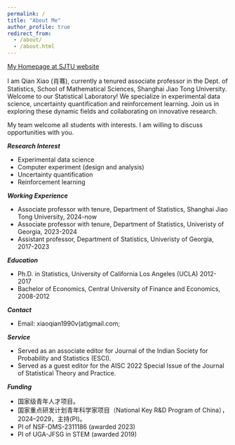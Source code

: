 ```yaml
---
permalink: /
title: "About Me"
author_profile: true
redirect_from: 
  - /about/
  - /about.html
---
```

[My Homepage at SJTU website](https://math.sjtu.edu.cn/Default/teachershow/tags/MDAwMDAwMDAwMLGIfpmFtKF2)

I am Qian Xiao (肖骞), currently a tenured associate professor in the Dept. of Statistics, School of Mathematical Sciences, Shanghai Jiao Tong University. Welcome to our Statistical Laboratory! We specialize in experimental data science, uncertainty quantification and reinforcement learning. Join us in exploring these dynamic fields and collaborating on innovative research. 

My team welcome all students with interests. I am willing to discuss opportunities with you.

***Research Interest***
* Experimental data science
* Computer experiment (design and analysis)
* Uncertainty quantification
* Reinforcement learning

***Working Experience***
* Associate professor with tenure, Department of Statistics, Shanghai Jiao Tong University, 2024-now
* Associate professor with tenure, Department of Statistics, Univeristy of Georgia, 2023-2024
* Assistant professor, Department of Statistics, Univeristy of Georgia, 2017-2023

***Education***
* Ph.D. in Statistics, University of California Los Angeles (UCLA) 2012-2017
* Bachelor of Economics, Central University of Finance and Economics, 2008-2012

***Contact***
* Email: xiaoqian1990v(at)gmail.com;

***Service***
* Served as an associate editor for Journal of the Indian Society for Probability and Statistics (ESCI).
* Served as a guest editor for the AISC 2022 Special Issue of the Journal of Statistical Theory and Practice.

***Funding***
* 国家级青年人才项目。
* 国家重点研发计划青年科学家项目（National Key R&D Program of China），2024–2029，主持(PI)。
* PI of NSF-DMS-2311186 (awarded 2023)
* PI of UGA-JFSG in STEM (awarded 2019)



